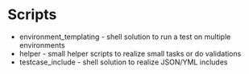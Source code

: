 # Scripts

* environment_templating - shell solution to run a test on multiple environments
* helper - small helper scripts to realize small tasks or do validations
* testcase_include - shell solution to realize JSON/YML includes
